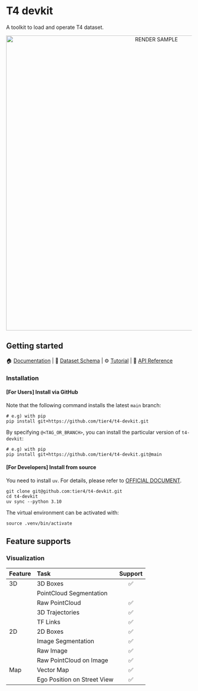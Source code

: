 # T4 devkit

A toolkit to load and operate T4 dataset.

<div align="center">
    <img src="docs/assets/render_scene.gif" width="800" alt="RENDER SAMPLE"/>
</div>

## Getting started

🏠 [Documentation](https://tier4.github.io/t4-devkit/) |
📝 [Dataset Schema](https://tier4.github.io/t4-devkit/schema) |
⚙️ [Tutorial](https://tier4.github.io/t4-devkit/tutorials/initialize/) |
🧰 [API Reference](https://tier4.github.io/t4-devkit/apis/tier4/)

### Installation

#### [For Users] Install via GitHub

Note that the following command installs the latest `main` branch:

```shell
# e.g) with pip
pip install git+https://github.com/tier4/t4-devkit.git
```

By specifying `@<TAG_OR_BRANCH>`, you can install the particular version of `t4-devkit`:

```shell
# e.g) with pip
pip install git+https://github.com/tier4/t4-devkit.git@main
```

#### [For Developers] Install from source

You need to install `uv`. For details, please refer to [OFFICIAL DOCUMENT](https://docs.astral.sh/uv/).

```shell
git clone git@github.com:tier4/t4-devkit.git
cd t4-devkit
uv sync --python 3.10
```

The virtual environment can be activated with:

```shell
source .venv/bin/activate
```

## Feature supports

### Visualization

| Feature | Task                        | Support |
| :------ | :-------------------------- | :-----: |
| 3D      | 3D Boxes                    |   ✅    |
|         | PointCloud Segmentation     |         |
|         | Raw PointCloud              |   ✅    |
|         | 3D Trajectories             |   ✅    |
|         | TF Links                    |   ✅    |
| 2D      | 2D Boxes                    |   ✅    |
|         | Image Segmentation          |   ✅    |
|         | Raw Image                   |   ✅    |
|         | Raw PointCloud on Image     |   ✅    |
| Map     | Vector Map                  |   ✅    |
|         | Ego Position on Street View |   ✅    |
